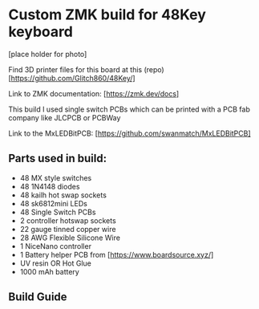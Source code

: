 # Custom ZMK build for 48Key keyboard

[place holder for photo]

Find 3D printer files for this board at this (repo)[https://github.com/Glitch860/48Key/]

Link to ZMK documentation: [https://zmk.dev/docs]

This build I used single switch PCBs which can be printed with a PCB fab company like JLCPCB or PCBWay

Link to the MxLEDBitPCB: [https://github.com/swanmatch/MxLEDBitPCB]

## Parts used in build:

- 48 MX style switches
- 48 1N4148 diodes
- 48 kailh hot swap sockets
- 48 sk6812mini LEDs
- 48 Single Switch PCBs
- 2 controller hotswap sockets
- 22 gauge tinned copper wire
- 28 AWG Flexible Silicone Wire
- 1 NiceNano controller
- 1 Battery helper PCB from [https://www.boardsource.xyz/]
- UV resin OR Hot Glue
- 1000 mAh battery

## Build Guide
